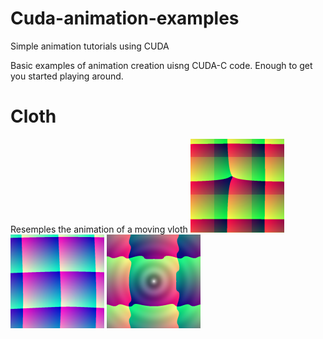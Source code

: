 # Cuda-animation-examples
Simple animation tutorials using CUDA

Basic examples of animation creation uisng CUDA-C code. Enough to get you started playing around.


# Cloth<br>
Resemples the animation of a moving vloth
![Cloth](https://github.com/CodedK/Cuda-animation-examples/blob/master/assets/cloth1.png)
![Cloth](https://github.com/CodedK/Cuda-animation-examples/blob/master/assets/cloth2.png)
![Cloth](https://github.com/CodedK/Cuda-animation-examples/blob/master/assets/cloth3.png)

